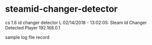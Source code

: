 # steamid-changer-detector
cs 1.6 id changer detector
L 02/14/2018 - 13:02:05: Steam Id Changer Detected Player 192.168.0.1

sample log file record
